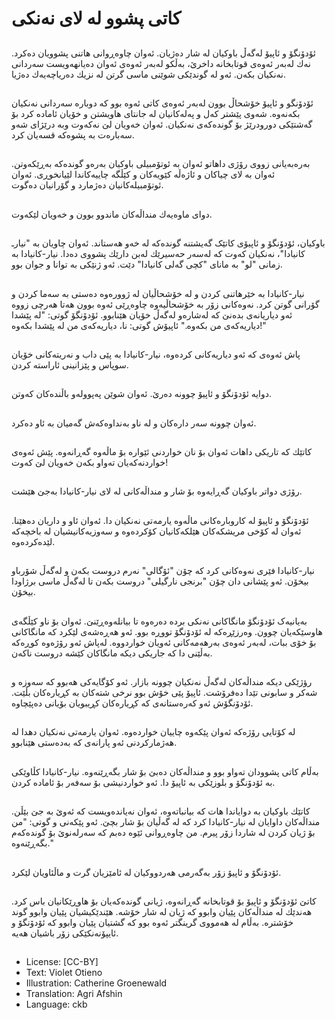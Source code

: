 # كاتی پشوو لە لای نه‌نکی

##
ئۆدۆنگۆ و ئاپیۆ لەگەڵ باوكیان لە شار دەژیان. ئەوان چاوەڕوانی هاتنی پشوویان ده‌کرد. نەك لەبەر ئەوەی قوتابخانە داخرێ، بەڵكو لەبەر ئەوەی ئەوان دەیانهەویست سەردانی نه‌نکیان بكەن. ئەو لە گوندێكی شوێنی ماسی گرتن لە نزیك دەریاچەیەك دەژیا.

##
ئۆدۆنگو و ئاپیۆ خۆشحاڵ بوون لەبەر ئەوەی كاتی ئەوە بوو که دوبارە سه‌ردانی نه‌نکیان بکه‌نه‌وه. شه‌وی پێشتر که‌ل و په‌له‌کانیان له جانتای هاویشتن و خۆیان ئامادە کرد بۆ گەشتێكی دورودرێژ بۆ گوندەكەی نه‌نکیان. ئەوان خەویان لێ نەكەوت وبە درێژای شەو سەبارەت بە پشوەكە قسەیان كرد.

##
بەرەبەیانی زووی رۆژی داهاتو ئەوان بە ئوتۆمبیلی باوكیان بەرەو گوندەكە بەڕێكەوتن. ئەوان به لای چیاكان و ئاژەڵە كێویەكان و كێڵگە چاییه‌کاندا لێیانخوڕی. ئەوان ئوتۆمبیله‌کانیان دەژمارد و گۆرانیان دەگوت.

##
دوای ماوەیەك منداڵەكان ماندوو بوون و خەویان لێکه‌وت.

##
باوكیان، ئۆدۆنگۆ و ئاپیۆی کاتێک گه‌یشتنه گوندەكە لە خەو هەستاند. ئەوان چاویان به "نیارـ کانیادا"، نه‌نکیان که‌وت كە لەسەر حەسیرێك لەبن دارێك پشووی ده‌دا. نیار-كانیادا به زمانی "لو" بە مانای "كچی گه‌لی كانیادا" دێت. ئەو ژنێكی بە توانا و جوان بوو.

##
نیار-كانیادا بە خێرهاتنی كردن و لە خۆشحاڵیان له ژوورەوە دەستی به سەما كردن و گۆرانی گوتن کرد. نەوەكانی زۆر به خۆشحاڵیه‌وه چاوه‌ڕێی ئه‌وه بوون هه‌تا هه‌رچی زووه ئەو دیاریانەی بدەنێ كە لەشارەو لەگەڵ خۆیان هێنابوو. ئۆدۆنگۆ گوتی: "لە پێشدا دیاریەكەی من بكەوە." ئاپیۆش گوتی: نا، دیاریەكەی من لە پێشدا بكەوە!"

##
پاش ئەوەی كە ئەو دیاریەكانی كردەوە، نیار-كانیادا بە پێی داب و نەریتەكانی خۆیان سوپاس و پێزانینی ئاراستە كردن.

##
دوایە ئۆدۆنگۆ و ئاپیۆ چوونه ده‌رێ. ئەوان شوێن پەپوولەو باڵندەكان كەوتن.

##
ئەوان چوونه سەر داره‌کان و لە ناو به‌نداوه‌که‌ش گه‌میان به ئاو ده‌کرد.

##
كاتێك كە تاریكی داهات ئەوان بۆ نان خواردنی ئێوارە بۆ ماڵەوە گەڕانەوە. پێش ئەوەی خواردنەكەیان تەواو بكەن خەویان لێ كەوت!

##
رۆژی دواتر باوكیان گەڕایەوە بۆ شار و منداڵەكانی لە لای نیار-كانیادا بەجێ هێشت.

##
ئۆدۆنگۆ و ئاپیۆ لە كاروبارەكانی ماڵەوە یارمەتی نه‌نکیان دا. ئەوان ئاو و داریان ده‌هێنا. ئەوان لە کۆخی مریشكەكان هێلكەكانیان كۆكردەوە و سەوزیەكانیشیان لە باخچەكە لێده‌کرده‌وه.

##
نیار-كانیادا فێری نەوەكانی كرد كە چۆن "ئۆگالی" نەرم دروست بكەن و لەگەڵ شۆرباو بیخۆن. ئەو پێشانی دان چۆن "برنجی نارگیلی" دروست بكەن تا لەگەڵ ماسی برژاودا بیخۆن.

##
به‌یانیه‌ک ئۆدۆنگۆ مانگاكانی نه‌نکی بردە دەرەوە تا بیانلەوەڕێنێ. ئەوان بۆ ناو كێڵگەی هاوسێكەیان چوون. وه‌رزێڕه‌که‌ لە ئۆدۆنگۆ تووڕە بوو. ئەو هەڕەشەی لێکرد که مانگاکانی بۆ خۆی ببات، لەبەر ئەوەی بەرهەمەكانی ئەویان خواردووە. لەپاش ئەو رۆژەوە كوڕەكە به‌ڵێنی دا كە جاریكی دیكە مانگاكان کێشه دروست ناكەن.

##
رؤژێكی دیكە منداڵەكان لەگەڵ نه‌نکیان چوونه بازار. ئەو کۆگایه‌کی هەبوو كە سەوزە و شەكر و سابونی تێدا دەفرۆشت. ئاپیۆ پێی خۆش بوو نرخی شتەكان بە كڕیارەكان بڵێت. ئۆدۆنگۆش ئەو كەرەستانەی كە كڕیارەكان كڕیبویان بۆیانی دەپێچاوە.

##
لە كۆتایی رۆژەكە ئەوان پێكەوە چاییان خواردەوە. ئەوان یارمەتی نه‌نکیان دهدا لە هەژماركردنی ئەو پارانەی كە بەدەستی هێنابوو.

##
بەڵام کاتی پشوودان تەواو بوو و منداڵەكان ده‌بێ بۆ شار بگەڕێنەوە. نیار-كانیادا كڵاوێكی بە ئۆدۆنگۆ و بلوزێکی بە ئاپیۆ دا. ئەو خواردنیشی بۆ سه‌فه‌ر بۆ ئامادە كردن.

##
كاتێك باوكیان بە دوایاندا هات كە بیانباتەوە، ئەوان نەیاندەویست كە ئەوێ بە جێ بێڵن. منداڵەكان داوایان لە نیار-كانیادا كرد كە لە گەڵیان بۆ شار بچێ. ئەو پێكەنی و گوتی: "من بۆ ژیان کردن لە شاردا زۆر پیرم. من چاوەڕوانی ئێوە دەبم كە سەرلەنوێ بۆ گوندەكەم بگەڕێنەوە."

##
ئۆدۆنگۆ و ئاپیۆ زۆر بەگەرمی هەردووكیان لە ئامێزیان گرت و ماڵئاویان لێکرد.

##
كاتێ ئۆدۆنگۆ و ئاپیۆ بۆ قوتابخانە گەڕانەوە، ژیانی گوندەكەیان بۆ هاوڕێكانیان باس كرد. هەندێك لە منداڵەكان پێیان وابوو كە ژیان لە شار خۆشه. هێندێکیشیان پێیان وابوو گوند خۆشتره. بەڵام له هه‌مووی گرینگتر ئه‌وه‌ بوو که گشتیان پێیان وابوو که ئۆدۆنگۆ و ئایپۆنه‌نکێکی زۆر باشیان هه‌یه.

##
* License: [CC-BY]
* Text: Violet Otieno
* Illustration: Catherine Groenewald
* Translation: Agri Afshin
* Language: ckb
